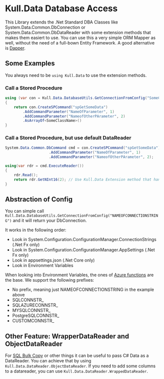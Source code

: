 ﻿# Kull.Data Database Access

This Library extends the .Net Standard DBA Classes like System.Data.Common.DbConnection or System.Data.Common.DbDataReader
with some extension methods that makes them easiert to use. You can use this a very simple ORM Mapper as well, without 
the need of a full-bown Entity Framework. A good alternative is [Dapper](https://github.com/StackExchange/Dapper). 

## Some Examples

You always need to be `using Kull.Data` to use the extension methods.

### Call a Stored Procedure

```C#
using (var con = Kull.Data.DatabaseUtils.GetConnectionFromConfig("SomeConfigConnstr"))
{
    return con.CreateSPCommand("spGetSomeData")
        .AddCommandParameter("NameOfParameter", 1)
        .AddCommandParameter("NameofOtherPArameter", 2)
        .AsArrayOf<SomeClassName>()
}
```

### Call a Stored Procedure, but use default DataReader

```C#
System.Data.Common.DbCommand cmd = con.CreateSPCommand("spGetSomeData")
                    .AddCommandParameter("NameOfParameter", 1)
                    .AddCommandParameter("NameofOtherPArameter", 2);

using(var rdr = cmd.ExecuteReader())
{
    rdr.Read();
    return rdr.GetNInt16(2); // Use Kull.Data Extension method that handles null-values for you (No System.DBNull Checking anymore...)
}
```

## Abstraction of Config 

You can simple call `Kull.Data.DatabaseUtils.GetConnectionFromConfig("NAMEOFCONNECTIONSTRING")` and it will return your DbConnection. 

It works in the following order:

 - Look in System.Configuration.ConfigurationManager.ConnectionStrings (.Net Fx only)
 - Look in System.Configuration.ConfigurationManager.AppSettings (.Net Fx only)
 - Look in appsettings.json (.Net Core only)
 - Look in Environment Variables

When looking into Environment Variables, the ones of [Azure functions](https://azure.microsoft.com/en-us/blog/windows-azure-web-sites-how-application-strings-and-connection-strings-work/) are the base.
We support the following prefixes:

 - No prefix, meaning just NAMEOFCONNECTIONSTRING in the example above 
 - SQLCONNSTR_
 - SQLAZURECONNSTR_
 - MYSQLCONNSTR_
 - PostgreSQLCONNSTR_
 - CUSTOMCONNSTR_ 


## Other Feature: WrapperDataReader and ObjectDataReader

For [SQL Bulk Copy](https://docs.microsoft.com/de-de/dotnet/api/system.data.sqlclient.sqlbulkcopy?view=netframework-4.7.2) or other things it can
be useful to pass C# Data as a DataReader. You can achieve that by using `Kull.Data.DataReader.ObjectDataReader`. If you need to add some columns 
to a datareader, you can use `Kull.Data.DataReader.WrappedDataReader`.